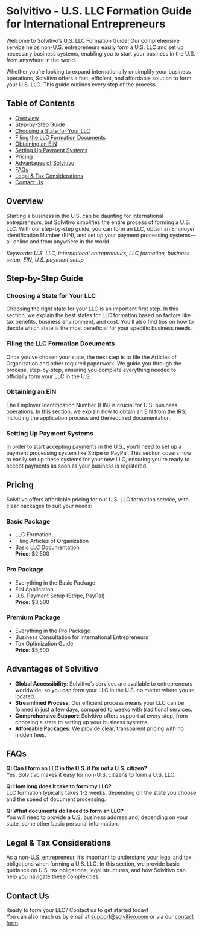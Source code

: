 # Solvitivo - U.S. LLC Formation Guide for International Entrepreneurs

Welcome to Solvitivo’s U.S. LLC Formation Guide! Our comprehensive service helps non-U.S. entrepreneurs easily form a U.S. LLC and set up necessary business systems, enabling you to start your business in the U.S. from anywhere in the world.

Whether you’re looking to expand internationally or simplify your business operations, Solvitivo offers a fast, efficient, and affordable solution to form your U.S. LLC. This guide outlines every step of the process.

## Table of Contents
- [Overview](#overview)
- [Step-by-Step Guide](#step-by-step-guide)
- [Choosing a State for Your LLC](#choosing-a-state-for-your-llc)
- [Filing the LLC Formation Documents](#filing-the-llc-formation-documents)
- [Obtaining an EIN](#obtaining-an-ein)
- [Setting Up Payment Systems](#setting-up-payment-systems)
- [Pricing](#pricing)
- [Advantages of Solvitivo](#advantages-of-solvitivo)
- [FAQs](#faqs)
- [Legal & Tax Considerations](#legal-tax-considerations)
- [Contact Us](#contact-us)

## Overview
Starting a business in the U.S. can be daunting for international entrepreneurs, but Solvitivo simplifies the entire process of forming a U.S. LLC. With our step-by-step guide, you can form an LLC, obtain an Employer Identification Number (EIN), and set up your payment processing systems—all online and from anywhere in the world.

*Keywords: U.S. LLC, international entrepreneurs, LLC formation, business setup, EIN, U.S. payment setup*

## Step-by-Step Guide

### Choosing a State for Your LLC
Choosing the right state for your LLC is an important first step. In this section, we explain the best states for LLC formation based on factors like tax benefits, business environment, and cost. You’ll also find tips on how to decide which state is the most beneficial for your specific business needs.

### Filing the LLC Formation Documents
Once you've chosen your state, the next step is to file the Articles of Organization and other required paperwork. We guide you through the process, step-by-step, ensuring you complete everything needed to officially form your LLC in the U.S.

### Obtaining an EIN
The Employer Identification Number (EIN) is crucial for U.S. business operations. In this section, we explain how to obtain an EIN from the IRS, including the application process and the required documentation.

### Setting Up Payment Systems
In order to start accepting payments in the U.S., you’ll need to set up a payment processing system like Stripe or PayPal. This section covers how to easily set up these systems for your new LLC, ensuring you're ready to accept payments as soon as your business is registered.

## Pricing
Solvitivo offers affordable pricing for our U.S. LLC formation service, with clear packages to suit your needs:

### Basic Package
- LLC Formation
- Filing Articles of Organization
- Basic LLC Documentation  
**Price**: $2,500

### Pro Package
- Everything in the Basic Package
- EIN Application
- U.S. Payment Setup (Stripe, PayPal)  
**Price**: $3,500

### Premium Package
- Everything in the Pro Package
- Business Consultation for International Entrepreneurs
- Tax Optimization Guide  
**Price**: $5,500

## Advantages of Solvitivo
- **Global Accessibility**: Solvitivo’s services are available to entrepreneurs worldwide, so you can form your LLC in the U.S. no matter where you’re located.
- **Streamlined Process**: Our efficient process means your LLC can be formed in just a few days, compared to weeks with traditional services.
- **Comprehensive Support**: Solvitivo offers support at every step, from choosing a state to setting up your business systems.
- **Affordable Packages**: We provide clear, transparent pricing with no hidden fees.

## FAQs

**Q: Can I form an LLC in the U.S. if I’m not a U.S. citizen?**  
Yes, Solvitivo makes it easy for non-U.S. citizens to form a U.S. LLC.

**Q: How long does it take to form my LLC?**  
LLC formation typically takes 1-2 weeks, depending on the state you choose and the speed of document processing.

**Q: What documents do I need to form an LLC?**  
You will need to provide a U.S. business address and, depending on your state, some other basic personal information.

## Legal & Tax Considerations
As a non-U.S. entrepreneur, it’s important to understand your legal and tax obligations when forming a U.S. LLC. In this section, we provide basic guidance on U.S. tax obligations, legal structures, and how Solvitivo can help you navigate these complexities.

## Contact Us
Ready to form your LLC? Contact us to get started today!  
You can also reach us by email at [support@solvitivo.com](mailto:support@solvitivo.com) or via our [contact form](#).
